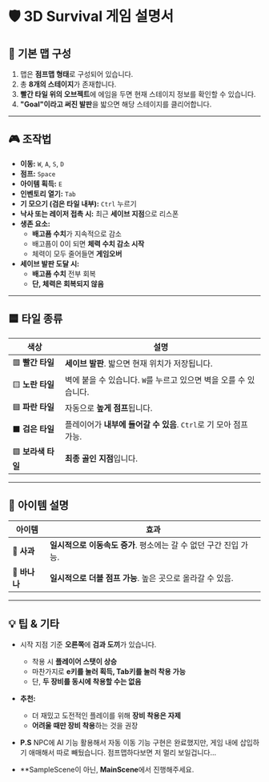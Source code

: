 # 🛡️ 3D Survival 게임 설명서

## 📌 기본 맵 구성
1. 맵은 **점프맵 형태**로 구성되어 있습니다.  
2. 총 **8개의 스테이지**가 존재합니다.  
3. **빨간 타일 위의 오브젝트**에 에임을 두면 현재 스테이지 정보를 확인할 수 있습니다.  
4. **"Goal"이라고 써진 발판**을 밟으면 해당 스테이지를 클리어합니다.

---

## 🎮 조작법
- **이동:** `W`, `A`, `S`, `D` 
- **점프:** `Space`  
- **아이템 획득:** `E`  
- **인벤토리 열기:** `Tab`  
- **기 모으기 (검은 타일 내부):** `Ctrl` 누르기  
- **낙사 또는 레이저 접촉 시:** 최근 **세이브 지점**으로 리스폰  
- **생존 요소:**  
  - **배고픔 수치**가 지속적으로 감소  
  - 배고픔이 0이 되면 **체력 수치 감소 시작**  
  - 체력이 모두 줄어들면 **게임오버**  
- **세이브 발판 도달 시:**  
  - **배고픔 수치** 전부 회복  
  - **단, 체력은 회복되지 않음**

---

## 🟦 타일 종류

| 색상 | 설명 |
|------|------|
| 🟥 **빨간 타일** | **세이브 발판**. 밟으면 현재 위치가 저장됩니다. |
| 🟨 **노란 타일** | 벽에 붙을 수 있습니다. `W`를 누르고 있으면 벽을 오를 수 있습니다. |
| 🟦 **파란 타일** | 자동으로 **높게 점프**됩니다. |
| ⬛ **검은 타일** | 플레이어가 **내부에 들어갈 수 있음**. `Ctrl`로 기 모아 점프 가능. |
| 🟪 **보라색 타일** | **최종 골인 지점**입니다. |

---

## 🎁 아이템 설명

| 아이템 | 효과 |
|--------|------|
| 🍎 **사과** | **일시적으로 이동속도 증가**. 평소에는 갈 수 없던 구간 진입 가능. |
| 🍌 **바나나** | **일시적으로 더블 점프 가능**. 높은 곳으로 올라갈 수 있음. |

---

## 💡 팁 & 기타
- 시작 지점 기준 **오른쪽**에 **검과 도끼**가 있습니다.  
  - 착용 시 **플레이어 스탯이 상승**
  - 마찬가지로 **e키를 눌러 획득, Tab키를 눌러 착용 가능**
  - 단, **두 장비를 동시에 착용할 수는 없음**
- **추천:**  
  - 더 재밌고 도전적인 플레이를 위해 **장비 착용은 자제**  
  - **어려울 때만 장비 착용**하는 것을 권장
  
- **P.S** NPC에 AI 기능 활용해서 자동 이동 기능 구현은 완료했지만, 게임 내에 삽입하기 애매해서 따로 빼뒀습니다. 점프맵하다보면 저 멀리 보일겁니다...
- **SampleScene이 아닌, **MainScene**에서 진행해주세요.
